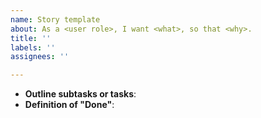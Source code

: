 ```yaml
---
name: Story template
about: As a <user role>, I want <what>, so that <why>.
title: ''
labels: ''
assignees: ''

---
```


- **Outline subtasks or tasks**:
- **Definition of "Done"**:
